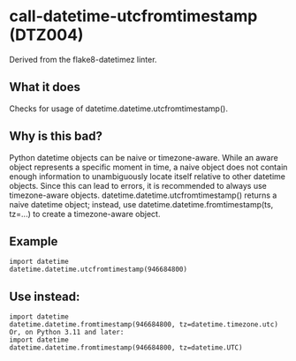 # call-datetime-utcfromtimestamp (DTZ004)
Derived from the flake8-datetimez linter.
## What it does
Checks for usage of datetime.datetime.utcfromtimestamp().
## Why is this bad?
Python datetime objects can be naive or timezone-aware. While an aware
object represents a specific moment in time, a naive object does not
contain enough information to unambiguously locate itself relative to other
datetime objects. Since this can lead to errors, it is recommended to
always use timezone-aware objects.
datetime.datetime.utcfromtimestamp() returns a naive datetime
object; instead, use datetime.datetime.fromtimestamp(ts, tz=...)
to create a timezone-aware object.
## Example
```
import datetime
datetime.datetime.utcfromtimestamp(946684800)
```
## Use instead:
```
import datetime
datetime.datetime.fromtimestamp(946684800, tz=datetime.timezone.utc)
Or, on Python 3.11 and later:
import datetime
datetime.datetime.fromtimestamp(946684800, tz=datetime.UTC)
```
